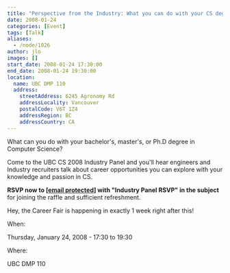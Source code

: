 ```yaml
---
title: "Perspective from the Industry: What you can do with your CS degree"
date: 2008-01-24
categories: [Event]
tags: [Talk]
aliases:
  - /node/1026
author: jlo
images: []
start_date: 2008-01-24 17:30:00
end_date: 2008-01-24 19:30:00
location:
  name: UBC DMP 110
  address:
    streetAddress: 6245 Agronomy Rd
    addressLocality: Vancouver
    postalCode: V6T 1Z4
    addressRegion: BC
    addressCountry: CA
---
```


What can you do with your bachelor's, master's, or Ph.D degree in Computer Science?

Come to the UBC CS 2008 Industry Panel and you'll hear engineers and Industry recruiters talk about career opportunities you can explore with your knowledge and passion in CS.

**RSVP now to [\[email protected\]](/cdn-cgi/l/email-protection#fd99949c909293999ebd9e8ed3889f9ed39e9cc28e889f97989e89c0b49399888e898f84ddad9c939891ddafaeabad) with "Industry Panel RSVP" in the subject** for joining the raffle and sufficient refreshment.

Hey, the Career Fair is happening in exactly 1 week right after this!

When: 

Thursday, January 24, 2008 - 17:30 to 19:30

Where: 

UBC DMP 110
